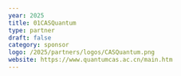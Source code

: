 ```yaml
---
year: 2025
title: 01CASQuantum
type: partner
draft: false
category: sponsor
logo: /2025/partners/logos/CASQuantum.png
website: https://www.quantumcas.ac.cn/main.htm
---
```

